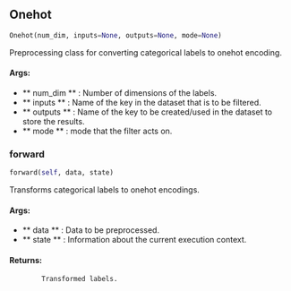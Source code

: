 ## Onehot
```python
Onehot(num_dim, inputs=None, outputs=None, mode=None)
```
Preprocessing class for converting categorical labels to onehot encoding.

#### Args:

* ** num_dim ** :  Number of dimensions of the labels.
* ** inputs ** :  Name of the key in the dataset that is to be filtered.
* ** outputs ** :  Name of the key to be created/used in the dataset to store the results.
* ** mode ** :  mode that the filter acts on.

### forward
```python
forward(self, data, state)
```
Transforms categorical labels to onehot encodings.

#### Args:

* ** data ** :  Data to be preprocessed.
* ** state ** :  Information about the current execution context.

#### Returns:
            Transformed labels.        